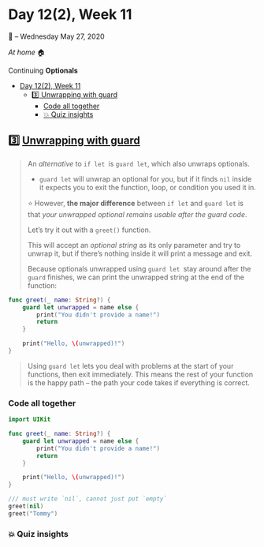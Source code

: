 # Day 12(2), Week 11
:calendar: – Wednesday May 27, 2020

*At home* :house:

Continuing **Optionals**

- [Day 12(2), Week 11](#day-122-week-11)
  - [:three:  Unwrapping with guard](#three--unwrapping-with-guard)
    - [Code all together](#code-all-together)
    - [:boom: Quiz insights](#boom-quiz-insights)
## :three:  [Unwrapping with guard](https://www.hackingwithswift.com/sixty/10/3/unwrapping-with-guard) 

>An *alternative* to `if let `is `guard let`, which also unwraps optionals. 
>
>* `guard let` will unwrap an optional for you, but if it finds `nil` inside it expects you to exit the function, loop, or condition you used it in.
>
>:star: However, **the major difference** between `if let` and `guard let` is that *your unwrapped optional remains usable after the guard code*.
>
>Let’s try it out with a `greet()` function. 
>
>This will accept an *optional string* as its only parameter and try to unwrap it, but if there’s nothing inside it will print a message and exit.
>
>Because optionals unwrapped using `guard let `stay around after the `guard` finishes, we can print the unwrapped string at the end of the function:

```swift
func greet(_ name: String?) {
    guard let unwrapped = name else {
        print("You didn't provide a name!")
        return
    }

    print("Hello, \(unwrapped)!")
}
```

>Using `guard let` lets you deal with problems at the start of your functions, then exit immediately. This means the rest of your function is the happy path – the path your code takes if everything is correct.

### Code all together
```swift
import UIKit

func greet(_ name: String?) {
    guard let unwrapped = name else {
        print("You didn't provide a name!")
        return
    }

    print("Hello, \(unwrapped)!")
}

/// must write `nil`, cannot just put `empty`
greet(nil)
greet("Tommy")

```

### :boom: Quiz insights